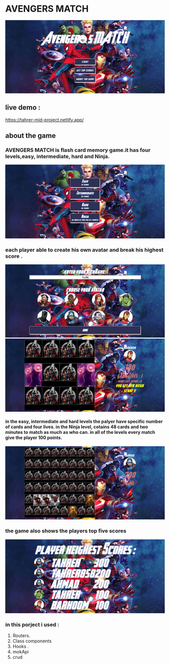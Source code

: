 # AVENGERS MATCH

![start](/src/assets/images/readme/start.png)

## live demo :
https://tahrer-mid-project.netlify.app/

## about the game 
### AVENGERS MATCH is flash card memory game.it has four levels,easy, intermediate, hard and Ninja. 

![levels](/src/assets/images/readme/levels.png)
### each player able to create his own avatar and break his highest score .
![avatar](/src/assets/images/readme/avatar.png)  
![score](/src/assets/images/readme/lastScore.png)  



#### in the easy, intermediate and hard levels the palyer  have specific number of cards and four lives. in the Ninja level, cotains 48 cards and two minutes to match as much as who can. in all of the levels every match give the player 100 points.
![ninja](/src/assets/images/readme/ninja.png) 

### the game also shows the players top five scores 
  ![topScores](/src/assets/images/readme/topScores.png) 


### in this porject i used  :
1.	Routers. 
2.	Class components 
3.	Hooks .
4.	mokApi
5.	crud




